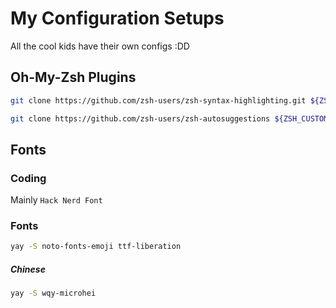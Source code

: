 # My Configuration Setups
All the cool kids have their own configs :DD

## Oh-My-Zsh Plugins

```bash
git clone https://github.com/zsh-users/zsh-syntax-highlighting.git ${ZSH_CUSTOM:-~/.oh-my-zsh/custom}/plugins/zsh-syntax-highlighting

git clone https://github.com/zsh-users/zsh-autosuggestions ${ZSH_CUSTOM:-~/.oh-my-zsh/custom}/plugins/zsh-autosuggestions
```



## Fonts

### Coding

Mainly `Hack Nerd Font`

### Fonts

```bash
yay -S noto-fonts-emoji ttf-liberation
```

##### Chinese

```bash
yay -S wqy-microhei
```

